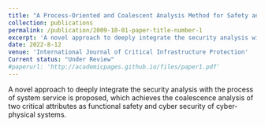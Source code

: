 ```yaml
---
title: "A Process-Oriented and Coalescent Analysis Method for Safety and Security in Railway Systems"
collection: publications
permalink: /publication/2009-10-01-paper-title-number-1
excerpt: 'A novel approach to deeply integrate the security analysis with the process of system service is proposed, which achieves the coalescence analysis of two critical attributes as functional safety and cyber security of cyber-physical systems.'
date: 2022-8-12
venue: 'International Journal of Critical Infrastructure Protection'
Current status: "Under Review"
#paperurl: 'http://academicpages.github.io/files/paper1.pdf'
---
```

A novel approach to deeply integrate the security analysis with the process of system service is proposed, which achieves the coalescence analysis of two critical attributes as functional safety and cyber security of cyber-physical systems.
